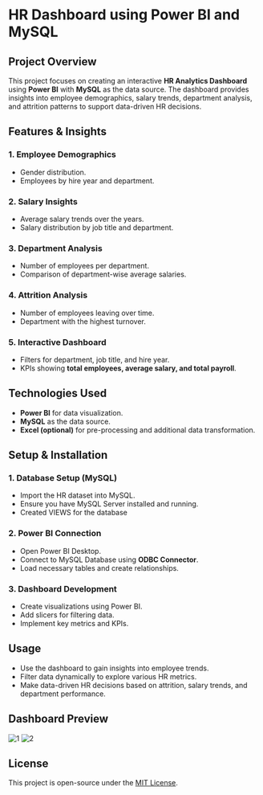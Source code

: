 # HR Dashboard using Power BI and MySQL

## Project Overview
This project focuses on creating an interactive **HR Analytics Dashboard** using **Power BI** with **MySQL** as the data source. The dashboard provides insights into employee demographics, salary trends, department analysis, and attrition patterns to support data-driven HR decisions.

## Features & Insights
### 1. Employee Demographics
- Gender distribution.
- Employees by hire year and department.

### 2. Salary Insights
- Average salary trends over the years.
- Salary distribution by job title and department.

### 3. Department Analysis
- Number of employees per department.
- Comparison of department-wise average salaries.

### 4. Attrition Analysis
- Number of employees leaving over time.
- Department with the highest turnover.

### 5. Interactive Dashboard
- Filters for department, job title, and hire year.
- KPIs showing **total employees, average salary, and total payroll**.

## Technologies Used
- **Power BI** for data visualization.
- **MySQL** as the data source.
- **Excel (optional)** for pre-processing and additional data transformation.

## Setup & Installation
### 1. Database Setup (MySQL)
- Import the HR dataset into MySQL.
- Ensure you have MySQL Server installed and running.
- Created VIEWS for the database 

### 2. Power BI Connection
- Open Power BI Desktop.
- Connect to MySQL Database using **ODBC Connector**.
- Load necessary tables and create relationships.

### 3. Dashboard Development
- Create visualizations using Power BI.
- Add slicers for filtering data.
- Implement key metrics and KPIs.

## Usage
- Use the dashboard to gain insights into employee trends.
- Filter data dynamically to explore various HR metrics.
- Make data-driven HR decisions based on attrition, salary trends, and department performance.


## Dashboard Preview
![1](https://github.com/user-attachments/assets/e56ba110-3efd-4f55-8b90-afd8d5cf5d77)
![2](https://github.com/user-attachments/assets/8db0b515-6dfc-431b-9b76-54935a028b95)




## License
This project is open-source under the [MIT License](LICENSE).

